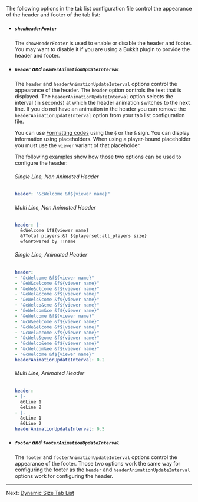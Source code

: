 
The following options in the tab list configuration file control the appearance of the header and footer of the tab list:

* ##### `showHeaderFooter`

    The `showHeaderFooter` is used to enable or disable the header and footer. You
     may want to disable it if you are using a Bukkit plugin to provide the header
     and footer.
     
* ##### `header` and `headerAnimationUpdateInterval`

    The `header` and `headerAnimationUpdateInterval` options control the appearance of the header.
    The `header` option controls the text that is displayed.
    The `headerAnimationUpdateInterval` option selects the interval (in seconds) at which the header animation switches to the next line.
    If you do not have an animation in the header you can remove the `headerAnimationUpdateInterval` option  from your tab list configuration file.
    
    You can use [Formatting codes](http://minecraft.gamepedia.com/Formatting_codes) using the `§` or the `&` sign.
    You can display information using placeholders.
    When using a player-bound placeholder you must use the `viewer` variant of  that placeholder.
    
    The following examples show how those two options can be used to configure the header:
    
    ###### Single Line, Non Animated Header
    ```yaml
    header: "&cWelcome &f${viewer name}"
    ```
    
    ###### Multi Line, Non Animated Header
    ```yaml
    header: |-
      &cWelcome &f${viewer name}
      &7Total players:&f ${playerset:all_players size}
      &f&nPowered by !!name
    ```
    
    ###### Single Line, Animated Header
    ```yaml
    header:
    - "&cWelcome &f${viewer name}"
    - "&eW&celcome &f${viewer name}"
    - "&eWe&clcome &f${viewer name}"
    - "&eWel&ccome &f${viewer name}"
    - "&eWelc&come &f${viewer name}"
    - "&eWelco&cme &f${viewer name}"
    - "&eWelcom&ce &f${viewer name}"
    - "&eWelcome &f${viewer name}"
    - "&cW&eelcome &f${viewer name}"
    - "&cWe&elcome &f${viewer name}"
    - "&cWel&ecome &f${viewer name}"
    - "&cWelc&eome &f${viewer name}"
    - "&cWelco&eme &f${viewer name}"
    - "&cWelcom&ee &f${viewer name}"
    - "&cWelcome &f${viewer name}"
    headerAnimationUpdateInterval: 0.2
    ```
    
    ###### Multi Line, Animated Header
    ```yaml
    header:
    - |-
      &6Line 1
      &eLine 2
    - |-
      &eLine 1
      &6Line 2
    headerAnimationUpdateInterval: 0.5
    ```

* ##### `footer` and `footerAnimationUpdateInterval`

    The `footer` and `footerAnimationUpdateInterval` options control the appearance of the footer.
    Those two options work the same way for configuring the footer as the `header` and `headerAnimationUpdateInterval` options work for configuring the header.

--------------------------------------------------------------------------------

Next: [Dynamic Size Tab List](Dynamic-Size-Tab-List)